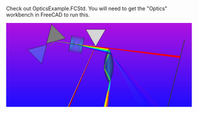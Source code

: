 Check out OpticsExample.FCStd. You will need to get the "Optics" workbench in FreeCAD to run this.

![Optics Image](OpticsExample.png)
